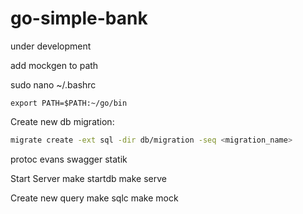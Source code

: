 # go-simple-bank
under development

add mockgen to path

sudo nano ~/.bashrc
```
export PATH=$PATH:~/go/bin
```

Create new db migration:
```bash
migrate create -ext sql -dir db/migration -seq <migration_name>
```

protoc
evans
swagger
statik


Start Server
make startdb
make serve


Create new query
make sqlc
make mock